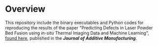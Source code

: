 
# Overview

This repository include the binary executables and Python codes for reproducing the results of the paper
"Predicting Defects in Laser Powder Bed Fusion using *in-situ* Thermal Imaging Data and Machine Learning", 
[found here](https://www.sciencedirect.com/science/article/pii/S2214860422004018), published in the ***Journal of Additive Manufacturing***.    
